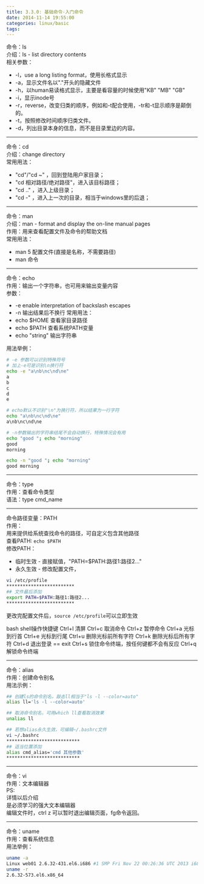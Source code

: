```yaml
---
title: 3.3.0: 基础命令-入门命令
date: 2014-11-14 19:55:00
categories: linux/basic
tags:
---
```


命令：ls  
介绍：ls - list directory contents  
相关参数：
- -l，use a long listing format，使用长格式显示
- -a，显示文件名以"."开头的隐藏文件
- -h，以human易读格式显示，主要是看容量的时候使用"KB" "MB" "GB"
- -i，显示inode号
- -r，reverse，改变归类的顺序，例如和-t配合使用，-tr和-t显示顺序是颠倒的。
- -t，按照修改时间顺序归类文件。
- -d，列出目录本身的信息，而不是目录里边的内容。

----

命令：cd  
介绍：change directory  
常用用法：
- "cd"/"cd ~" ，回到登陆用户家目录；
- "cd 相对路径/绝对路径"，进入该目标路径；
- "cd .." ，进入上级目录；
- "cd -" ，进入上一次的目录，相当于windows里的后退；

----

命令：man  
介绍：man - format and display the on-line manual pages  
作用：用来查看配置文件及命令的帮助文档  
常用用法：  
- man 5 配置文件(直接是名称，不需要路径)
- man 命令

----

命令：echo  
作用：输出一个字符串，也可用来输出变量内容  
参数：
- -e enable interpretation of backslash escapes  
- -n 输出结果后不换行
常用用法：  
- echo $HOME 查看家目录路径
- echo $PATH 查看系统PATH变量
- echo "string" 输出字符串

用法举例：
``` bash
# -e 参数可以识别特殊符号
# 加上-e可是识别\n换行符
echo -e "a\nb\nc\nd\ne"
a
b
c
d
e

# echo默认不识别"\n"为换行符，所以结果为一行字符
echo "a\nb\nc\nd\ne"
a\nb\nc\nd\ne

# -n参数输出的字符串结尾不会自动换行，特殊情况会有用
echo "good "; echo "morning"
good
morning

echo -n "good "; echo "morning"
good morning
```

----

命令：type  
作用：查看命令类型  
语法：type cmd_name  

----

命令路径变量：PATH  
作用：  
用来提供给系统查找命令的路径，可自定义包含其他路径  
查看PATH: <code>echo $PATH</code>  
修改PATH：  
- 临时生效 - 直接赋值，"PATH=$PATH:路径1:路径2..."  
- 永久生效 - 修改配置文件，  

``` bash
vi /etc/profile
*************************
## 文件最后添加
export PATH=$PATH:路径1:路径2...
*************************
```
更改完配置文件后，<code>source /etc/profile</code>可以立即生效

bash shell操作快捷键
Ctrl+l 清屏
Ctrl+c 取消命令
Ctrl+z 暂停命令
Ctrl+a 光标到行首
Ctrl+e 光标到行尾
Ctrl+u 删除光标前所有字符
Ctrl+k 删除光标后所有字符
Ctrl+d 退出登录 == exit
Ctrl+s 锁住命令终端，按任何键都不会有反应
Ctrl+q 解锁命令终端

----

命令：alias  
作用：创建命令别名  
用法示例：  
``` bash
## 创建ls的命令别名，敲击ll相当于"ls -l --color=auto"
alias ll='ls -l --color=auto'

## 取消命令别名，可用which ll查看取消效果
unalias ll

## 若想alias永久生效，可编辑~/.bashrc文件
vi ~/.bashrc
***************************
## 适当位置添加
alias cmd_alias='cmd 其他参数'
***************************
```

----

命令：vi  
作用：文本编辑器  
PS:  
详情以后介绍  
是必须学习的强大文本编辑器  
编辑文件时，ctrl z 可以暂时退出编辑页面，fg命令返回。  

----

命令：uname  
作用：查看系统信息  
用法举例：  
``` bash
uname -a
Linux web01 2.6.32-431.el6.i686 #1 SMP Fri Nov 22 00:26:36 UTC 2013 i686 i686 i386 GNU/Linux
uname -r
2.6.32-573.el6.x86_64
```
